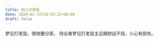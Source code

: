 ```yaml
---
title: 别人打老鼠
date: 2020-02-15T20:54:12+08:00
draft: false
---
```


梦见打老鼠，很快要分家。
待业者梦见打老鼠主近期财运不佳，小心有损失。
